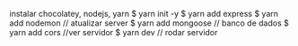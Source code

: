 instalar chocolatey, nodejs, yarn 
$ yarn init -y 
$ yarn add express 
$ yarn add nodemon // atualizar server 
$ yarn add mongoose // banco de dados 
$ yarn add cors //ver servidor
$ yarn dev // rodar servidor